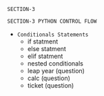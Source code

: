 `SECTION-3`

`SECTION-3 PYTHON CONTROL FLOW`
  - `Conditionals Statements`
     - if statment
     - else statment
     - elif statment
     - nested conditionals
     - leap year (question)
     - calc (question)
     - ticket (question)
